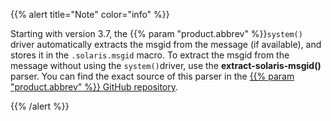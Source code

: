 ---
---
<!-- DISCLAIMER: This file is based on the syslog-ng Open Source Edition documentation https://github.com/balabit/syslog-ng-ose-guides/commit/2f4a52ee61d1ea9ad27cb4f3168b95408fddfdf2 and is used under the terms of The syslog-ng Open Source Edition Documentation License. The file has been modified by Axoflow. -->
{{% alert title="Note" color="info" %}}

Starting with version 3.7, the {{% param "product.abbrev" %}}`system()` driver automatically extracts the msgid from the message (if available), and stores it in the `.solaris.msgid` macro. To extract the msgid from the message without using the `system()`driver, use the **extract-solaris-msgid()** parser. You can find the exact source of this parser in the [{{% param "product.abbrev" %}} GitHub repository](https://github.com/syslog-ng/syslog-ng/blob/master/scl/solaris/plugin.conf).

{{% /alert %}}
